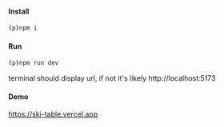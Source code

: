 #### Install

```bash
(p)npm i
```

#### Run

```bash
(p)npm run dev
```

terminal should display url, if not it's likely http://localhost:5173

#### Demo

https://ski-table.vercel.app
